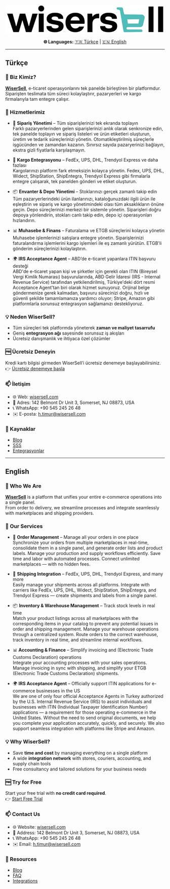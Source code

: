 ![WiserSell Logo](./images/wisersell.png)

<p align="center">
  <b>🌐 Languages:</b>  
  <a href="#-türkçe">🇹🇷 Türkçe</a> | <a href="#-english">🇪🇳 English</a>
</p>

---

## Türkçe

### 🌟 Biz Kimiz?
**[WiserSell](https://www.wisersell.com)**, e-ticaret operasyonlarını tek panelde birleştiren bir platformdur.  
Siparişten teslimata tüm süreci kolaylaştırır, pazaryerleri ve kargo firmalarıyla tam entegre çalışır.  

### 🚀 Hizmetlerimiz
- 🛒 **Sipariş Yönetimi** – Tüm siparişlerinizi tek ekranda toplayın  
Farklı pazaryerlerinden gelen siparişlerinizi anlık olarak senkronize edin, tek panelde toplayın ve sipariş listeleri ve ürün etiketleri oluşturun, üretim ve tedarik süreçlerinizi yönetin. Otomatikleştirilmiş süreçlerle işgücünden ve zamandan kazanın. Sınırsız sayıda pazaryerinizi bağlayın, ekstra  gizli fiyatlarla karşılaşmayın.

- 🚚 **Kargo Entegrasyonu** – FedEx, UPS, DHL, Trendyol Express ve daha fazlası  
Kargolarınızı platform fark etmeksizin kolayca yönetin. Fedex, UPS, DHL, Widect, ShipStation, ShipEntegra, Trendyol Express gibi firmalarla entegre çalışarak, tek panelden gönderi ve etiket oluşturun.

- 📦 **Envanter & Depo Yönetimi** – Stoklarınızı gerçek zamanlı takip edin  
Tüm pazaryerlerindeki ürün ilanlarınızı, kataloğunuzdaki ilgili ürün ile eşleştirin ve sipariş ve kargo yönetimindeki olası tüm aksaklıkların önüne geçin.
Depo süreçlerinizi merkezi bir sistemle yönetin. Siparişleri doğru depoya yönlendirin, stokları canlı takip edin, depo içi operasyonları hızlandırın.
      
- 📊 **Muhasebe & Finans** – Faturalama ve ETGB süreçlerini kolayca yönetin  
Muhasebe işlemlerinizi satışlara entegre yönetin. Siparişlerinizi faturalandırma işlemlerini kargo işlemleri ile eş zamanlı yürütün. ETGB'li gönderim süreçlerinizi kolaylaştırın.

- 🌍 **IRS Acceptance Agent** – ABD’de e-ticaret yapanlara ITIN başvuru desteği  
ABD'de e-ticaret yapan kişi ve şirketler için gerekli olan ITIN (Bireysel Vergi Kimlik Numarası) başvurularında, ABD Gelir İdaresi (IRS - Internal Revenue Service) tarafından yetkilendirilmiş, Türkiye'deki dört resmi Acceptance Agent'tan biri olarak hizmet sunuyoruz. Orijinal belge göndermenize gerek kalmadan, başvuru sürecinizi doğru, hızlı ve güvenli şekilde tamamlamanıza yardımcı oluyor; Stripe, Amazon gibi platformlarla sorunsuz entegrasyon sağlamanızı destekliyoruz.

### 💡 Neden WiserSell?

- Tüm süreçleri tek platformda yöneterek **zaman ve maliyet tasarrufu**  
- Geniş **entegrasyon ağı** sayesinde sorunsuz iş akışları  
- Ücretsiz danışmanlık ve ihtiyaca özel çözümler  

### 🆓 Ücretsiz Deneyin

Kredi kartı bilgisi girmeden WiserSell’i ücretsiz denemeye başlayabilirsiniz.  
👉 [Ücretsiz denemeye başla](https://www.wisersell.com)

### 📫 İletişim

- 🌐 Web: [wisersell.com](https://www.wisersell.com)  
- 📍 Adres: 142 Belmont Dr Unit 3, Somerset, NJ 08873, USA  
- 📞 WhatsApp: +90 545 245 26 48  
- ✉️ E-posta: h.timur@wisersell.com  

### 📖 Kaynaklar

- [Blog](https://www.wisersell.com/blog)  
- [SSS](https://www.https://www.wisersell.com/sikca-sorulan-sorular/)  
- [Entegrasyonlar](https://www.wisersell.com/entegrasyonlar/)  

---

## English

### 🌟 Who We Are
**[WiserSell](https://www.wisersell.com)** is a platform that unifies your entire e-commerce operations into a single panel.  
From order to delivery, we streamline processes and integrate seamlessly with marketplaces and shipping providers.  

### 🚀 Our Services
- 🛒 **Order Management** – Manage all your orders in one place  
Synchronize your orders from multiple marketplaces in real-time, consolidate them in a single panel, and generate order lists and product labels. Manage your production and supply workflows efficiently. Save time and labor with automated processes. Connect unlimited marketplaces — with no hidden fees.

- 🚚 **Shipping Integration** – FedEx, UPS, DHL, Trendyol Express, and many more  
Easily manage your shipments across all platforms. Integrate with carriers like FedEx, UPS, DHL, Widect, ShipStation, ShipEntegra, and Trendyol Express — create shipments and labels from a single panel.

- 📦 **Inventory & Warehouse Management** – Track stock levels in real time  
Match your product listings across all marketplaces with the corresponding items in your catalog to prevent any potential issues in order and shipping management.
Manage your warehouse operations through a centralized system. Route orders to the correct warehouse, track inventory in real time, and streamline internal workflows.

- 📊 **Accounting & Finance** – Simplify invoicing and  (Electronic Trade Customs Declaration) operations  
Integrate your accounting processes with your sales operations. Manage invoicing in sync with shipping, and simplify your ETGB (Electronic Trade Customs Declaration) shipments.

- 🌍 **IRS Acceptance Agent** – Officially support ITIN applications for e-commerce businesses in the US  
We are one of only four official Acceptance Agents in Turkey authorized by the U.S. Internal Revenue Service (IRS) to assist individuals and businesses with ITIN (Individual Taxpayer Identification Number) applications — a requirement for those operating e-commerce in the United States. Without the need to send original documents, we help you complete your application accurately, quickly, and securely. We also support seamless integration with platforms like Stripe and Amazon.

### 💡 Why WiserSell?

- Save **time and cost** by managing everything on a single platform  
- A wide **integration network** with stores, couriers, accounting, and supply chain tools  
- Free consultancy and tailored solutions for your business needs  

### 🆓 Try for Free

Start your free trial with **no credit card required**.  
👉 [Start Free Trial](https://www.wisersell.com)

### 📫 Contact Us

- 🌐 Website: [wisersell.com](https://www.wisersell.com)  
- 📍 Address: 142 Belmont Dr Unit 3, Somerset, NJ 08873, USA  
- 📞 WhatsApp: +90 545 245 26 48  
- ✉️ Email: h.timur@wisersell.com

### 📖 Resources

- [Blog](https://www.wisersell.com/en/blog)  
- [FAQ](https://www.wisersell.com/en/frequently-asked-questions/)  
- [Integrations](https://www.wisersell.com/en/integrations/)  


